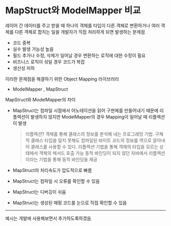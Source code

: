 # MapStruct와 ModelMapper 비교

레이어 간 데이터를 주고 받을 때 하나의 객체를 타입이 다른 객체로 변환하거나 여러 객체를 다른 객체로 합치는 일을 개발자가 직접 처리하게 되면 발생하는 문제점

- 코드 중복
- 실수 발생 가능성 높음
- 필드 추가나 수정, 삭제가 일어날 경우 변환하는 로직에 대한 수정이 필요
- 비즈니스 로직이 섞일 경우 코드가 복잡
- 생산성 저하

이러한 문제점을 해결하기 위한 Object Mapping 라이브러리

- ModelMapper , MapStruct

MapStruct와 ModelMapper의 차이

- MapStruct는 컴파일 시점에서 어노테이션을 읽어 구현체를 만들어내기 때문에 리플렉션이 발생하지 않지만 ModelMapper의 경우 Mapping이 일어날 때 리플렉션이 발생
    
    > 리플렉션? 
    객체를 통해 클래스의 정보를 분석해 내는 프로그래밍 기법. 구체적 클래스 타입을 알지 못해도 컴파일된 바이트 코드의 정보를 역으로 알아내어 클래스를 사용할 수 있다.
    리플렉션 기법을 통해 객체의 타입을 모르는 상태에서 객체의 메서드 호출 가능
    동적 바인딩이 되지 않던 자바에서 리플렉션이라는 기법을 통해 동적 바인딩을 제공
    > 
- MapStruct의 처리속도가 압도적으로 빠름
- MapStruct는 컴파일 시 오류를 확인할 수 있음
- MapStruct는 디버깅이 쉬움
- MapStruct는 생성된 매핑 코드를 눈으로 직접 확인할 수 있음

---

예시는 개발에 사용해보면서 추가하도록하겠음